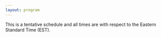 ```yaml
---
layout: program
---
```


This is a tentative schedule and all times are with respect to the Eastern Standard Time (EST).